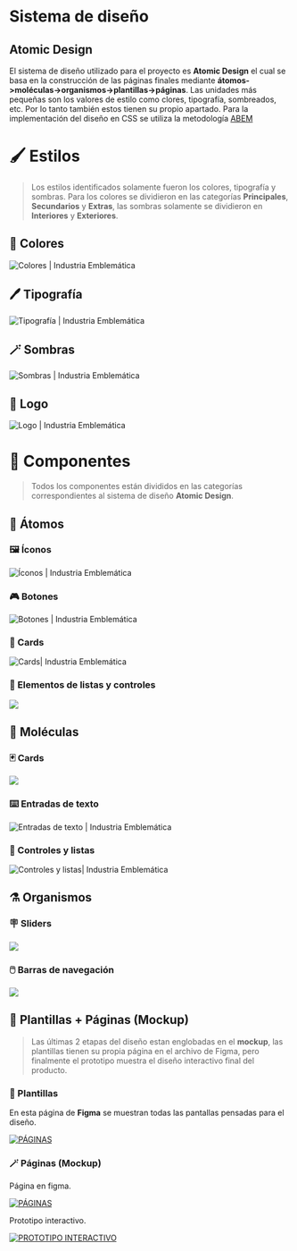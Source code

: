 # Sistema de diseño

## Atomic Design

El sistema de diseño utilizado para el proyecto es **Atomic Design** el cual se basa en la construcción de las páginas finales mediante **átomos->moléculas->organismos->plantillas->páginas**. Las unidades más pequeñas son los valores de estilo como clores, tipografía, sombreados, etc. Por lo tanto también estos tienen su propio apartado. Para la implementación del diseño en CSS se utiliza la metodología [ABEM](https://css-tricks.com/abem-useful-adaptation-bem/)

# 🖌 Estilos

> Los estilos identificados solamente fueron los colores, tipografía y sombras. Para los colores se dividieron en las categorías **Principales**, **Secundarios** y **Extras**, las sombras solamente se dividieron en **Interiores** y **Exteriores**.

## 🎨 Colores

![Colores | Industria Emblemática](.gitbook/assets/Colores.svg)

## 🖊️ Tipografía

![Tipografía | Industria Emblemática](.gitbook/assets/Tipografía.svg)

## 🪄 Sombras

![Sombras | Industria Emblemática](<.gitbook/assets/Sombras 🔮 (1).svg>)

## 🎴 Logo

![Logo | Industria Emblemática](.gitbook/assets/ie.svg)

# 🧩  Componentes

> Todos los componentes están divididos en las categorías correspondientes al sistema de diseño **Atomic Design**.

## 🧫 Átomos

### 🖼️ Íconos

![Íconos | Industria Emblemática](<.gitbook/assets/Íconos 🖼️.svg>)

### 🎮 Botones

![Botones | Industria Emblemática](<.gitbook/assets/Botones 🎮.svg>)

### 📸 Cards

![Cards| Industria Emblemática](<.gitbook/assets/Cards 📸.svg>)

### 📝️ Elementos de listas y controles

![](<.gitbook/assets/Elementos de listas & controles 📝️.svg>)

## 🧬 Moléculas

### 🃏 Cards

![](<.gitbook/assets/Cards 🎴.svg>)

### ⌨️️️ Entradas de texto

![Entradas de texto | Industria Emblemática](<.gitbook/assets/Entradas de texto ⌨️.svg>)

### 📝 Controles y listas

![Controles y listas| Industria Emblemática](<.gitbook/assets/Controles & Listas 📝.svg>)

## ⚗️ Organismos

### 🪧 Sliders

![](<.gitbook/assets/Sliders 🪧.svg>)

### 🖱️ Barras de navegación
![](<.gitbook/assets/Barras de navegación 🖱️.svg>)

## 📃 Plantillas + Páginas (Mockup)

> Las últimas 2 etapas del diseño estan englobadas en el **mockup**, las plantillas tienen su propia página en el archivo de Figma, pero finalmente el prototipo muestra el diseño interactivo final del producto.

### 🧱 Plantillas

En esta página de **Figma** se muestran todas las pantallas pensadas para el diseño.

[![PÁGINAS](./.gitbook/assets/Plantillas.png)](https://www.figma.com/file/4th7Y10THp7pcaydZHEvAE/Dise%C3%B1o?node-id=455:3745)

### 🪄 Páginas (Mockup)

Página en figma.

[![PÁGINAS](./.gitbook/assets/Páginas.png)](https://www.figma.com/file/4th7Y10THp7pcaydZHEvAE/Dise%C3%B1o?node-id=550:24445)

Prototipo interactivo.

[![PROTOTIPO INTERACTIVO](./.gitbook/assets/Prototipo.png)](https://www.figma.com/proto/4th7Y10THp7pcaydZHEvAE/Dise%C3%B1o?node-id=550:24447&page-id=550:24445&scaling=contain&starting-point-node-id=558:29485&viewport=880,1106,1.02)

